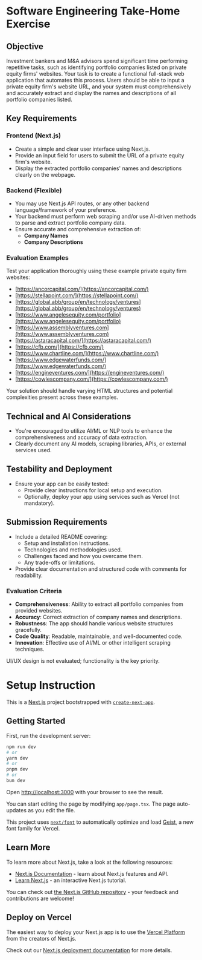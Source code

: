 # Software Engineering Take-Home Exercise

## Objective

Investment bankers and M&A advisors spend significant time performing repetitive tasks, such as identifying portfolio companies listed on private equity firms' websites. Your task is to create a functional full-stack web application that automates this process. Users should be able to input a private equity firm's website URL, and your system must comprehensively and accurately extract and display the names and descriptions of all portfolio companies listed.

## Key Requirements

### Frontend (Next.js)

- Create a simple and clear user interface using Next.js.
- Provide an input field for users to submit the URL of a private equity firm's website.
- Display the extracted portfolio companies' names and descriptions clearly on the webpage.

### Backend (Flexible)

- You may use Next.js API routes, or any other backend language/framework of your preference.
- Your backend must perform web scraping and/or use AI-driven methods to parse and extract portfolio company data.
- Ensure accurate and comprehensive extraction of:
  - **Company Names**
  - **Company Descriptions**

### Evaluation Examples

Test your application thoroughly using these example private equity firm websites:
- [https://ancorcapital.com/](https://ancorcapital.com/)
- [https://stellapoint.com/](https://stellapoint.com/)
- [https://global.abb/group/en/technology/ventures](https://global.abb/group/en/technology/ventures)
- [https://www.angelesequity.com/portfolio](https://www.angelesequity.com/portfolio)
- [https://www.assemblyventures.com](https://www.assemblyventures.com)
- [https://astaracapital.com/](https://astaracapital.com/)
- [https://cfb.com/](https://cfb.com/)
- [https://www.chartline.com/](https://www.chartline.com/)
- [https://www.edgewaterfunds.com/](https://www.edgewaterfunds.com/)
- [https://engineventures.com/](https://engineventures.com/)
- [https://cowlescompany.com/](https://cowlescompany.com/)

Your solution should handle varying HTML structures and potential complexities present across these examples.

## Technical and AI Considerations

- You're encouraged to utilize AI/ML or NLP tools to enhance the comprehensiveness and accuracy of data extraction.
- Clearly document any AI models, scraping libraries, APIs, or external services used.

## Testability and Deployment

- Ensure your app can be easily tested:
  - Provide clear instructions for local setup and execution.
  - Optionally, deploy your app using services such as Vercel (not mandatory).

## Submission Requirements

- Include a detailed README covering:
  - Setup and installation instructions.
  - Technologies and methodologies used.
  - Challenges faced and how you overcame them.
  - Any trade-offs or limitations.
- Provide clear documentation and structured code with comments for readability.

### Evaluation Criteria

- **Comprehensiveness**: Ability to extract all portfolio companies from provided websites.
- **Accuracy**: Correct extraction of company names and descriptions.
- **Robustness**: The app should handle various website structures gracefully.
- **Code Quality**: Readable, maintainable, and well-documented code.
- **Innovation**: Effective use of AI/ML or other intelligent scraping techniques.

UI/UX design is not evaluated; functionality is the key priority.

# Setup Instruction

This is a [Next.js](https://nextjs.org) project bootstrapped with [`create-next-app`](https://nextjs.org/docs/app/api-reference/cli/create-next-app).

## Getting Started

First, run the development server:

```bash
npm run dev
# or
yarn dev
# or
pnpm dev
# or
bun dev
```

Open [http://localhost:3000](http://localhost:3000) with your browser to see the result.

You can start editing the page by modifying `app/page.tsx`. The page auto-updates as you edit the file.

This project uses [`next/font`](https://nextjs.org/docs/app/building-your-application/optimizing/fonts) to automatically optimize and load [Geist](https://vercel.com/font), a new font family for Vercel.

## Learn More

To learn more about Next.js, take a look at the following resources:

- [Next.js Documentation](https://nextjs.org/docs) - learn about Next.js features and API.
- [Learn Next.js](https://nextjs.org/learn) - an interactive Next.js tutorial.

You can check out [the Next.js GitHub repository](https://github.com/vercel/next.js) - your feedback and contributions are welcome!

## Deploy on Vercel

The easiest way to deploy your Next.js app is to use the [Vercel Platform](https://vercel.com/new?utm_medium=default-template&filter=next.js&utm_source=create-next-app&utm_campaign=create-next-app-readme) from the creators of Next.js.

Check out our [Next.js deployment documentation](https://nextjs.org/docs/app/building-your-application/deploying) for more details.
